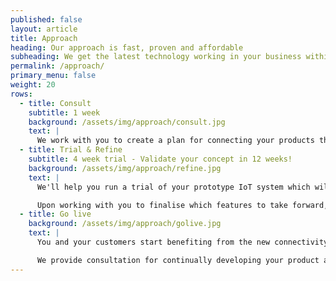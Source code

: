 ```yaml
---
published: false
layout: article
title: Approach
heading: Our approach is fast, proven and affordable
subheading: We get the latest technology working in your business within weeks
permalink: /approach/
primary_menu: false
weight: 20
rows:
  - title: Consult
    subtitle: 1 week
    background: /assets/img/approach/consult.jpg
    text: |
      We work with you to create a plan for connecting your products that will maximise the gains and minimise any risks or costs. We enjoy working with both technical directors and business directors; whatever your level of technical expertise, we are confident communicating the right information for you to be able to make sound business decisions.
  - title: Trial & Refine
    subtitle: 4 week trial - Validate your concept in 12 weeks!
    background: /assets/img/approach/refine.jpg
    text: |
      We'll help you run a trial of your prototype IoT system which will help identify strengths and weaknesses of the solution before deciding what features to roll into a real product.

      Upon working with you to finalise which features to take forward, we'll integrate connectivity into your products in a production-ready capacity.
  - title: Go live
    background: /assets/img/approach/golive.jpg
    text: |
      You and your customers start benefiting from the new connectivity of your product and the actionable insight from day one. Licensing of the product includes email and phone support from us, to give you peace of mind and to ensure that everything is working correctly.

      We provide consultation for continually developing your product alongside your business. If you want to take maintenance, support and development in house, we will work with you to ensure a smooth transition.
---
```

